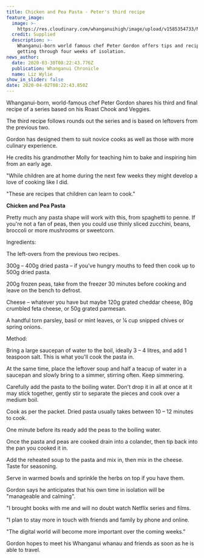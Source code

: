 ```yaml
---
title: Chicken and Pea Pasta - Peter's third recipe
feature_image:
  image: >-
    https://res.cloudinary.com/whanganuihigh/image/upload/v1585354733/News/Peter_Gordon.Chron_28.3.20.jpg
  credit: Supplied
  description: >-
    Whanganui-born world famous chef Peter Gordon offers tips and recipes for
    getting through four weeks of isolation. 
news_author:
  date: 2020-03-30T08:22:43.776Z
  publication: Whanganui Chronicle
  name: Liz Wylie
show_in_slider: false
date: 2020-04-02T08:22:43.850Z
---
```

Whanganui-born, world-famous chef Peter Gordon shares his third and final recipe of a series based on his Roast Chook and Veggies.

The third recipe follows rounds out the series and is based on leftovers from the previous two.

Gordon has designed them to suit novice cooks as well as those with more culinary experience.

He credits his grandmother Molly for teaching him to bake and inspiring him from an early age.

"While children are at home during the next few weeks they might develop a love of cooking like I did.

"These are recipes that children can learn to cook."

**Chicken and Pea Pasta**

Pretty much any pasta shape will work with this, from spaghetti to penne. If you're not a fan of peas, then you could use thinly sliced zucchini, beans, broccoli or more mushrooms or sweetcorn.

Ingredients:

The left-overs from the previous two recipes.

300g – 400g dried pasta – if you've hungry mouths to feed then cook up to 500g dried pasta.

200g frozen peas, take from the freezer 30 minutes before cooking and leave on the bench to defrost.

Cheese – whatever you have but maybe 120g grated cheddar cheese, 80g crumbled feta cheese, or 50g grated parmesan.

A handful torn parsley, basil or mint leaves, or ¼ cup snipped chives or spring onions.

Method:

Bring a large saucepan of water to the boil, ideally 3 – 4 litres, and add 1 teaspoon salt.
This is what you'll cook the pasta in.

At the same time, place the leftover soup and half a teacup of water in a saucepan and slowly bring to a simmer, stirring often. Keep simmering.

Carefully add the pasta to the boiling water. Don't drop it in all at once at it may stick together, gently stir to separate the pieces and cook over a medium boil.

Cook as per the packet. Dried pasta usually takes between 10 – 12 minutes to cook.

One minute before its ready add the peas to the boiling water.

Once the pasta and peas are cooked drain into a colander, then tip back into the pan you cooked it in.

Add the reheated soup to the pasta and mix in, then mix in the cheese. Taste for seasoning.

Serve in warmed bowls and sprinkle the herbs on top if you have them.

Gordon says he anticipates that his own time in isolation will be "manageable and calming".

"I brought books with me and will no doubt watch Netflix series and films.

"I plan to stay more in touch with friends and family by phone and online.

"The digital world will become more important over the coming weeks."

Gordon hopes to meet his Whanganui whanau and friends as soon as he is able to travel.